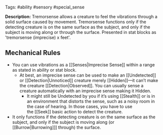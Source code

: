 Tags: #ability #sensory #special_sense

**Description:** Tremorsense allows a creature to feel the vibrations through a solid surface caused by movement. Tremorsense functions only if the detecting creature is on the same surface as the subject, and only if the subject is moving along or through the surface. Presented in stat blocks as 'tremorsense (imprecise) x feet'.

## Mechanical Rules

- You can use vibrations as a [[Senses|Imprecise Sense]] within a range as stated in ability or stat block.
	-  At best, an imprecise sense can be used to make an [[Undetected]]  or [[Detection|Unnoticed]] creature merely [[Hidden]]—it can’t make the creature [[Detection|Observed]].   You can usually sense a creature automatically with an imprecise sense making it Hidden.
		- It might still be Undetected by you if it’s using [[Stealth]] or is in an environment that distorts the sense, such as a noisy room in the case of hearing. In those cases, you have to use the [[Seek]] basic action to detect the creature. 
- It only functions if the detecting creature is on the same surface as the subject, and only if the subject is moving along (or [[Burrow|Burrowing]]] through) the surface.